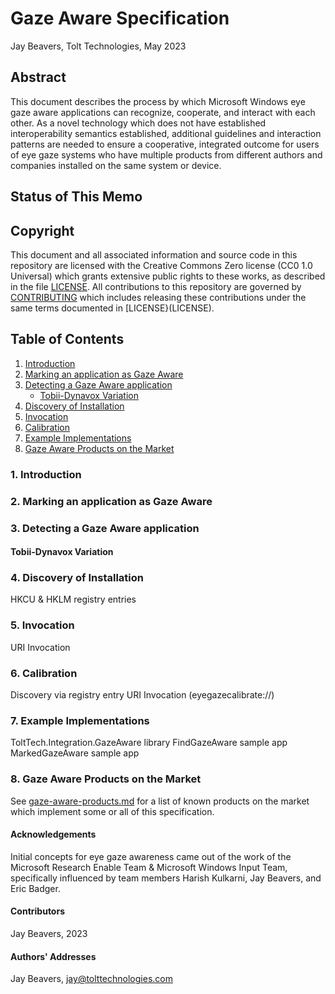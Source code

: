 # Gaze Aware Specification

Jay Beavers, Tolt Technologies, May 2023

## Abstract

This document describes the process by which Microsoft Windows eye gaze aware applications can recognize, cooperate, and interact with each other.  As a novel technology which does not have established interoperability semantics established, additional guidelines and interaction patterns are needed to ensure a cooperative, integrated outcome for users of eye gaze systems who have multiple products from different authors and companies installed on the same system or device.

## Status of This Memo

## Copyright

This document and all associated information and source code in this repository are licensed with the Creative Commons Zero license (CC0 1.0 Universal) which grants extensive public rights to these works, as described in the file [LICENSE](LICENSE).  All contributions to this repository are governed by [CONTRIBUTING](CONTRIBUTING.md) which includes releasing these contributions under the same terms documented in [LICENSE}(LICENSE).

## Table of Contents

1. [Introduction](#introduction)
2. [Marking an application as Gaze Aware](#marking-gaze-aware)
3. [Detecting a Gaze Aware application](#detecting-gaze-aware)
   - [Tobii-Dynavox Variation](#tobii-dynavox-variation)
4. [Discovery of Installation](#discovery)
5. [Invocation](#invocation)
6. [Calibration](#calibration)
7. [Example Implementations](#example-implementations)
8. [Gaze Aware Products on the Market](#gaze-aware-products)

### 1. Introduction<a name="introduction"></a>

### 2. Marking an application as Gaze Aware<a name="marking-gaze-aware"></a>

### 3. Detecting a Gaze Aware application<a name="detecting-gaze-aware"></a>

#### Tobii-Dynavox Variation<a name="tobii-dynavox-variation"></a>

### 4. Discovery of Installation<a name="discovery"></a>

HKCU & HKLM registry entries

### 5. Invocation<a name="invocation"></a>

URI Invocation

### 6. Calibration<a name="calibration"></a>

Discovery via registry entry
URI Invocation (eyegazecalibrate://)

### 7. Example Implementations<a name="example-implementations"></a>

ToltTech.Integration.GazeAware library
FindGazeAware sample app
MarkedGazeAware sample app

### 8. Gaze Aware Products on the Market<a name="gaze-aware-products"></a>

See [gaze-aware-products.md](gaze-aware-products.md) for a list of known products on the market which implement some or all of this specification.

#### Acknowledgements

Initial concepts for eye gaze awareness came out of the work of the Microsoft Research Enable Team & Microsoft Windows Input Team, specifically influenced by
team members Harish Kulkarni, Jay Beavers, and Eric Badger.

#### Contributors

Jay Beavers, 2023

#### Authors' Addresses

Jay Beavers, jay@tolttechnologies.com
